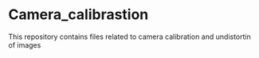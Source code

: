 # Camera_calibrastion
This repository contains files related to camera calibration and undistortin of images
